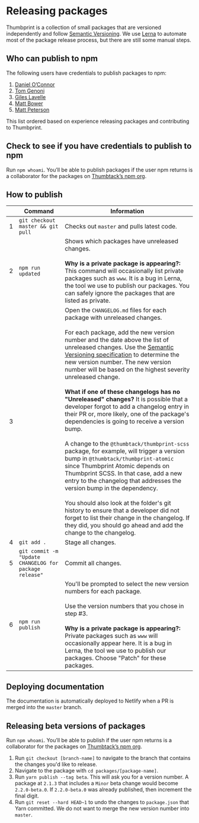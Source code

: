 # Releasing packages

Thumbprint is a collection of small packages that are versioned independently and follow [Semantic Versioning](http://semver.org/). We use [Lerna](https://github.com/lerna/lerna) to automate most of the package release process, but there are still some manual steps.

## Who can publish to npm

The following users have credentials to publish packages to npm:

1. [Daniel O’Connor](https://github.com/danoc)
2. [Tom Genoni](https://github.com/tomgenoni)
3. [Giles Lavelle](https://github.com/lavelle)
4. [Matt Bower](https://github.com/webbower)
5. [Matt Peterson](https://github.com/mateo42)

This list ordered based on experience releasing packages and contributing to Thumbprint.

## Check to see if you have credentials to publish to npm

Run `npm whoami`. You’ll be able to publish packages if the user npm returns is a collaborator for the packages on [Thumbtack’s npm org](https://www.npmjs.com/org/thumbtack).

## How to publish

|  | Command | Information |
| --- | --- | --- |
| 1 | `git checkout master && git pull` | Checks out `master` and pulls latest code. |
| 2 | `npm run updated` | Shows which packages have unreleased changes.<br><br>**Why is a private package is appearing?:** This command will occasionally list private packages such as `www`. It is a bug in Lerna, the tool we use to publish our packages. You can safely ignore the packages that are listed as private. |
| 3 |  | Open the `CHANGELOG.md` files for each package with unreleased changes.<br><br>For each package, add the new version number and the date above the list of unreleased changes. Use the [Semantic Versioning specification](https://semver.org/) to determine the new version number. The new version number will be based on the highest severity unreleased change.<br><br>**What if one of these changelogs has no "Unreleased" changes?** It is possible that a developer forgot to add a changelog entry in their PR or, more likely, one of the package's dependencies is going to receive a version bump.<br><br>A change to the `@thumbtack/thumbprint-scss` package, for example, will trigger a version bump in `@thumbtack/thumbprint-atomic` since Thumbprint Atomic depends on Thumbprint SCSS. In that case, add a new entry to the changelog that addresses the version bump in the dependency. <br><br>You should also look at the folder's git history to ensure that a developer did not forget to list their change in the changelog. If they did, you should go ahead and add the change to the changelog. |
| 4 | `git add .` | Stage all changes. |
| 5 | `git commit -m "Update CHANGELOG for package release"` | Commit all changes. |
| 6 | `npm run publish` | You'll be prompted to select the new version numbers for each package.<br><br>Use the version numbers that you chose in step #3.<br><br>**Why is a private package is appearing?:** Private packages such as `www` will occasionally appear here. It is a bug in Lerna, the tool we use to publish our packages. Choose "Patch" for these packages. |

## Deploying documentation

The documentation is automatically deployed to Netlify when a PR is merged into the `master` branch.

## Releasing beta versions of packages

Run `npm whoami`. You’ll be able to publish if the user npm returns is a collaborator for the packages on [Thumbtack’s npm org](https://www.npmjs.com/org/thumbtack).

1. Run `git checkout [branch-name]` to navigate to the branch that contains the changes you'd like to release.
2. Navigate to the package with `cd packages/[package-name]`.
3. Run `yarn publish --tag beta`. This will ask you for a version number. A package at `2.1.3` that includes a `Minor` beta change would become `2.2.0-beta.0`. If `2.2.0-beta.0` was already published, then increment the final digit.
4. Run `git reset --hard HEAD~1` to undo the changes to `package.json` that Yarn committed. We do not want to merge the new version number into `master`.
